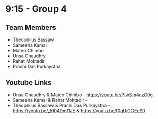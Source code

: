 # 9:15 - Group 4

## Team Members
- Theophilus Bassaw
- Sameeha Kamal
- Mateo Chimbo
- Unsa Chaudhry
- Rahat Moktadir
- Prachi Das Purkaystha

## Youtube Links
- Unsa Chaudhry & Mateo Chimbo - https://youtu.be/PIwSm4nzC0g
- Sameeha Kamal & Rahat Moktadir - 
- Theophilus Bassaw & Prachi Das Purkaystha - https://youtu.be/_5I04Dmf1JE & https://youtu.be/f0qUiCOEeS0
